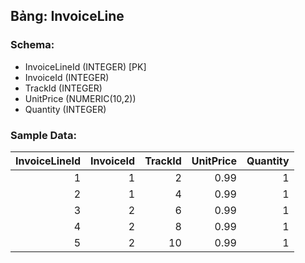 ## Bảng: InvoiceLine
### Schema:
- InvoiceLineId (INTEGER) [PK]
- InvoiceId (INTEGER)
- TrackId (INTEGER)
- UnitPrice (NUMERIC(10,2))
- Quantity (INTEGER)

### Sample Data:
|   InvoiceLineId |   InvoiceId |   TrackId |   UnitPrice |   Quantity |
|----------------:|------------:|----------:|------------:|-----------:|
|               1 |           1 |         2 |        0.99 |          1 |
|               2 |           1 |         4 |        0.99 |          1 |
|               3 |           2 |         6 |        0.99 |          1 |
|               4 |           2 |         8 |        0.99 |          1 |
|               5 |           2 |        10 |        0.99 |          1 |